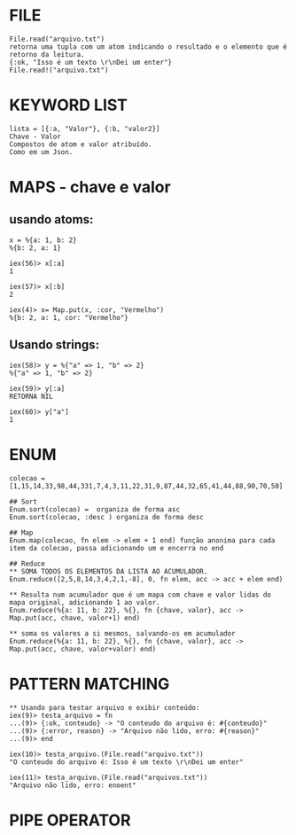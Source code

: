 # FILE

    File.read("arquivo.txt")
    retorna uma tupla com um atom indicando o resultado e o elemento que é retorno da leitura.
    {:ok, "Isso é um texto \r\nDei um enter"}
    File.read!("arquivo.txt")

# KEYWORD LIST
    lista = [{:a, "Valor"}, {:b, "valor2}]
    Chave - Valor
    Compostos de atom e valor atribuído.
    Como em um Json.

# MAPS - chave e valor
## usando atoms:
    x = %{a: 1, b: 2}
    %{b: 2, a: 1}

    iex(56)> x[:a]                             
    1

    iex(57)> x[:b]
    2

    iex(4)> x= Map.put(x, :cor, "Vermelho")                                                                                                                                                                                          
    %{b: 2, a: 1, cor: "Vermelho"}
## Usando strings:
    iex(58)> y = %{"a" => 1, "b" => 2}
    %{"a" => 1, "b" => 2}

    iex(59)> y[:a]
    RETORNA NIL

    iex(60)> y["a"]
    1


# ENUM
    colecao = [1,15,14,33,98,44,331,7,4,3,11,22,31,9,87,44,32,65,41,44,88,90,70,50]

    ## Sort
    Enum.sort(colecao) =  organiza de forma asc
    Enum.sort(colecao, :desc ) organiza de forma desc

    ## Map
    Enum.map(colecao, fn elem -> elem + 1 end) função anonima para cada item da colecao, passa adicionando um e encerra no end

    ## Reduce
    ** SOMA TODOS OS ELEMENTOS DA LISTA AO ACUMULADOR.
    Enum.reduce([2,5,8,14,3,4,2,1,-8], 0, fn elem, acc -> acc + elem end)

    ** Resulta num acumulador que é um mapa com chave e valor lidas do mapa original, adicionando 1 ao valor.
    Enum.reduce(%{a: 11, b: 22}, %{}, fn {chave, valor}, acc -> Map.put(acc, chave, valor+1) end)

    ** soma os valores a si mesmos, salvando-os em acumulador
    Enum.reduce(%{a: 11, b: 22}, %{}, fn {chave, valor}, acc -> Map.put(acc, chave, valor+valor) end)

# PATTERN MATCHING
    ** Usando para testar arquivo e exibir conteúdo:
    iex(9)> testa_arquivo = fn
    ...(9)> {:ok, conteudo} -> "O conteudo do arquivo é: #{conteudo}"
    ...(9)> {:error, reason} -> "Arquivo não lido, erro: #{reason}"
    ...(9)> end 
    
    iex(10)> testa_arquivo.(File.read("arquivo.txt"))
    "O conteudo do arquivo é: Isso é um texto \r\nDei um enter"

    iex(11)> testa_arquivo.(File.read("arquivos.txt"))
    "Arquivo não lido, erro: enoent"

# PIPE OPERATOR